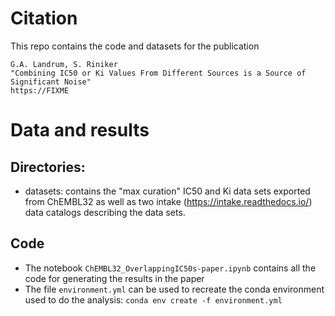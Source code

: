 # Citation

This repo contains the code and datasets for the publication

    G.A. Landrum, S. Riniker 
    "Combining IC50 or Ki Values From Different Sources is a Source of Significant Noise"
    https://FIXME


# Data and results

## Directories:
- datasets: contains the "max curation" IC50 and Ki data sets exported from ChEMBL32 as well as two intake (https://intake.readthedocs.io/) data catalogs describing the data sets.

## Code

- The notebook `ChEMBL32_OverlappingIC50s-paper.ipynb` contains all the code for generating the results in the paper
- The file `environment.yml` can be used to recreate the conda environment used to do the analysis: `conda env create -f environment.yml`